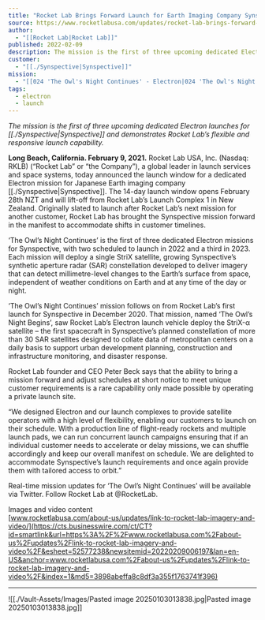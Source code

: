 ```yaml
---
title: "Rocket Lab Brings Forward Launch for Earth Imaging Company Synspective "
source: https://www.rocketlabusa.com/updates/rocket-lab-brings-forward-launch-for-earth-imaging-company-synspective/
author:
  - "[[Rocket Lab|Rocket Lab]]"
published: 2022-02-09
description: The mission is the first of three upcoming dedicated Electron launches for Synspective and demonstrates Rocket Lab’s flexible and responsive launch capability.
customer:
  - "[[./Synspective|Synspective]]"
mission:
  - "[[024 'The Owl's Night Continues' - Electron|024 'The Owl's Night Continues' - Electron]]"
tags:
  - electron
  - launch
---
```

*The mission is the first of three upcoming dedicated Electron launches for [[./Synspective|Synspective]] and demonstrates Rocket Lab’s flexible and responsive launch capability.*

**Long Beach, California. February 9, 2021.** Rocket Lab USA, Inc. (Nasdaq: RKLB) (“Rocket Lab” or “the Company”), a global leader in launch services and space systems, today announced the launch window for a dedicated Electron mission for Japanese Earth imaging company [[./Synspective|Synspective]]. The 14-day launch window opens February 28th NZT and will lift-off from Rocket Lab’s Launch Complex 1 in New Zealand. Originally slated to launch after Rocket Lab’s next mission for another customer, Rocket Lab has brought the Synspective mission forward in the manifest to accommodate shifts in customer timelines.

‘The Owl’s Night Continues’ is the first of three dedicated Electron missions for Synspective, with two scheduled to launch in 2022 and a third in 2023. Each mission will deploy a single StriX satellite, growing Synspective’s synthetic aperture radar (SAR) constellation developed to deliver imagery that can detect millimetre-level changes to the Earth’s surface from space, independent of weather conditions on Earth and at any time of the day or night.

‘The Owl’s Night Continues’ mission follows on from Rocket Lab’s first launch for Synspective in December 2020. That mission, named ‘The Owl’s Night Begins’, saw Rocket Lab’s Electron launch vehicle deploy the StriX-α satellite – the first spacecraft in Synspective’s planned constellation of more than 30 SAR satellites designed to collate data of metropolitan centers on a daily basis to support urban development planning, construction and infrastructure monitoring, and disaster response.

Rocket Lab founder and CEO Peter Beck says that the ability to bring a mission forward and adjust schedules at short notice to meet unique customer requirements is a rare capability only made possible by operating a private launch site.

“We designed Electron and our launch complexes to provide satellite operators with a high level of flexibility, enabling our customers to launch on their schedule. With a production line of flight-ready rockets and multiple launch pads, we can run concurrent launch campaigns ensuring that if an individual customer needs to accelerate or delay missions, we can shuffle accordingly and keep our overall manifest on schedule. We are delighted to accommodate Synspective’s launch requirements and once again provide them with tailored access to orbit.”

Real-time mission updates for ‘The Owl’s Night Continues’ will be available via Twitter. Follow Rocket Lab at @RocketLab.

Images and video content  
[www.rocketlabusa.com/about-us/updates/link-to-rocket-lab-imagery-and-video/](https://cts.businesswire.com/ct/CT?id=smartlink&url=https%3A%2F%2Fwww.rocketlabusa.com%2Fabout-us%2Fupdates%2Flink-to-rocket-lab-imagery-and-video%2F&esheet=52577238&newsitemid=20220209006197&lan=en-US&anchor=www.rocketlabusa.com%2Fabout-us%2Fupdates%2Flink-to-rocket-lab-imagery-and-video%2F&index=1&md5=3898abeffa8c8df3a355f1763741f396)

---

![[./Vault-Assets/Images/Pasted image 20250103013838.jpg|Pasted image 20250103013838.jpg]]